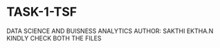 # TASK-1-TSF 
DATA  SCIENCE AND BUISNESS ANALYTICS
AUTHOR: SAKTHI EKTHA.N
KINDLY CHECK BOTH THE FILES
